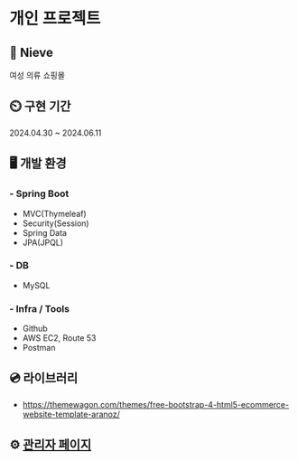 # 개인 프로젝트


## 👗 Nieve
여성 의류 쇼핑몰

## ⏲️ 구현 기간
2024.04.30 ~ 2024.06.11 

## 🖥️ 개발 환경
### - Spring Boot
- MVC(Thymeleaf)
- Security(Session)
- Spring Data
- JPA(JPQL)

### - DB
- MySQL
  
### - Infra / Tools
- Github
- AWS EC2, Route 53
- Postman
  
## 💿 라이브러리
- https://themewagon.com/themes/free-bootstrap-4-html5-ecommerce-website-template-aranoz/

## ⚙️ [관리자 페이지](https://github.com/yuunh/nieve-admin.git)

